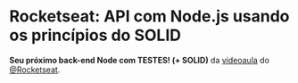 # Rocketseat: API com Node.js usando os princípios do SOLID

**Seu próximo back-end Node com TESTES! (+ SOLID)** da [videoaula](https://www.youtube.com/watch?v=jBOLRzjEERk) do [@Rocketseat](https://github.com/Rocketseat).
